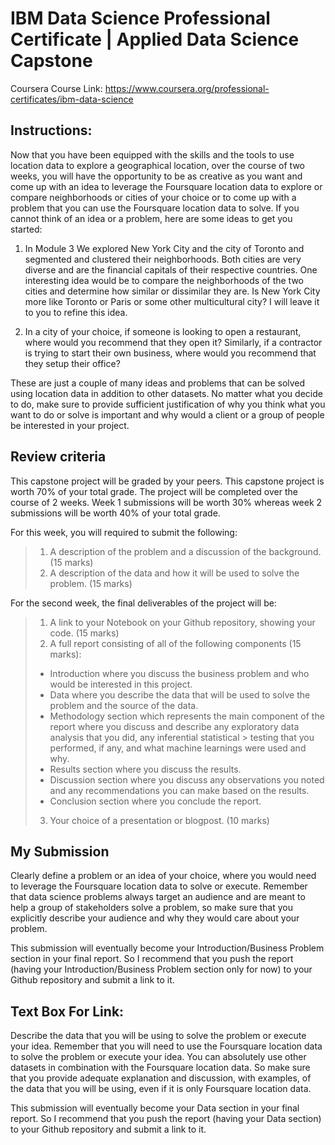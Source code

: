 # IBM Data Science Professional Certificate | Applied Data Science Capstone
  Coursera Course Link: https://www.coursera.org/professional-certificates/ibm-data-science

## Instructions:
Now that you have been equipped with the skills and the tools to use location data to explore a geographical location, over the course of two weeks, you will have the opportunity to be as creative as you want and come up with an idea to leverage the Foursquare location data to explore or compare neighborhoods or cities of your choice or to come up with a problem that you can use the Foursquare location data to solve. If you cannot think of an idea or a problem, here are some ideas to get you started:

1. In Module 3 We explored New York City and the city of Toronto and segmented and clustered their neighborhoods. Both cities are very diverse and are the financial capitals of their respective countries. One interesting idea would be to compare the neighborhoods of the two cities and determine how similar or dissimilar they are. Is New York City more like Toronto or Paris or some other multicultural city? I will leave it to you to refine this idea.

2. In a city of your choice, if someone is looking to open a restaurant, where would you recommend that they open it? Similarly, if a contractor is trying to start their own business, where would you recommend that they setup their office?

These are just a couple of many ideas and problems that can be solved using location data in addition to other datasets. No matter what you decide to do, make sure to provide sufficient justification of why you think what you want to do or solve is important and why would a client or a group of people be interested in your project.

## Review criteria
This capstone project will be graded by your peers. This capstone project is worth 70% of your total grade. The project will be completed over the course of 2 weeks. Week 1 submissions will be worth 30% whereas week 2 submissions will be worth 40% of your total grade.

For this week, you will required to submit the following:
> 1. A description of the problem and a discussion of the background. (15 marks)
> 2. A description of the data and how it will be used to solve the problem. (15 marks)

For the second week, the final deliverables of the project will be:
> 1. A link to your Notebook on your Github repository, showing your code. (15 marks)
> 2. A full report consisting of all of the following components (15 marks):
> +  Introduction where you discuss the business problem and who would be interested in this project.
> + Data where you describe the data that will be used to solve the problem and the source of the data.
> + Methodology section which represents the main component of the report where you discuss and describe any exploratory data analysis that you did, any inferential statistical > testing that you performed, if any, and what machine learnings were used and why.
> + Results section where you discuss the results.
> + Discussion section where you discuss any observations you noted and any recommendations you can make based on the results.
> + Conclusion section where you conclude the report.
> 3. Your choice of a presentation or blogpost. (10 marks)
## My Submission
Clearly define a problem or an idea of your choice, where you would need to leverage the Foursquare location data to solve or execute. Remember that data science problems always target an audience and are meant to help a group of stakeholders solve a problem, so make sure that you explicitly describe your audience and why they would care about your problem.

This submission will eventually become your Introduction/Business Problem section in your final report. So I recommend that you push the report (having your Introduction/Business Problem section only for now) to your Github repository and submit a link to it.

## Text Box For Link:
Describe the data that you will be using to solve the problem or execute your idea. Remember that you will need to use the Foursquare location data to solve the problem or execute your idea. You can absolutely use other datasets in combination with the Foursquare location data. So make sure that you provide adequate explanation and discussion, with examples, of the data that you will be using, even if it is only Foursquare location data.

This submission will eventually become your Data section in your final report. So I recommend that you push the report (having your Data section) to your Github repository and submit a link to it.
